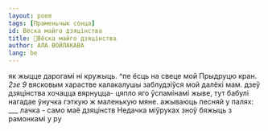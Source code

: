 ```yaml
---
layout: poem
tags: [Праменьчык сонца]
id: Вёска майго дзяцінства
title: 🚧Вёска майго дзяцінства
author: АЛА ВОЙЛАКАВА
lang: be
---
```



як жыцце дарогамі ні кружыць.
^пе ёсць на свеце мой Прыдруцю кран.
_2зе_ _9_ вясковым харастве калакалушы заблудэіўся мой далёкі мам.
дзеў дзяцінства хочацца вярнуцца- цяпло яго ўспамінамі жыве,
тут бабулі нагадае ўнучка гэткую ж маленькую мяне.
ажываюць песняй у палях: ___ лачка - само маё дзяцінств Недачка міўруках
зноў бяжыць з рамонкамі у ру
